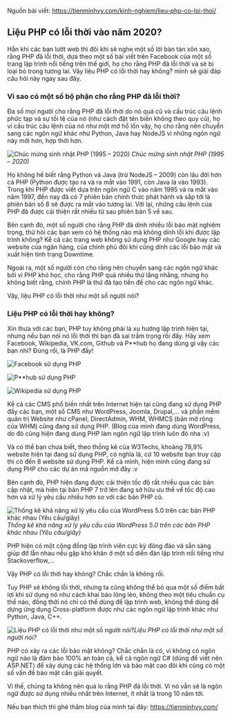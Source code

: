 Nguồn bài viết: https://tienminhvy.com/kinh-nghiem/lieu-php-co-loi-thoi/

## Liệu PHP có lỗi thời vào năm 2020?

Hẳn khi các bạn lướt web thì đôi khi sẽ nghe một số lời bàn tán xôn xao, rằng PHP đã lỗi thời, dựa theo một số bài viết trên Facebook của một số trang lập trình nổi tiếng trên thế giới, họ cho rằng PHP đã lỗi thời và sẽ bị loại bỏ trong tương lai. Vậy liệu PHP có lỗi thời hay không? mình sẽ giải đáp câu hỏi này ngay sau đây.

### Vì sao có một số bộ phận cho rằng PHP đã lỗi thời?

Đa số mọi người cho rằng PHP đã lỗi thời do nó quá cũ và cấu trúc câu lệnh phức tạp và sự tồi tệ của nó (như cách đặt tên biến không theo quy củ), họ ví cấu trúc câu lệnh của nó như một mớ hổ lốn vậy, họ cho rằng nên chuyển sang các ngôn ngữ khác như Python, Java hay NodeJS vì những ngôn ngữ này mới hơn, hợp thời hơn.

![Chúc mừng sinh nhật PHP (1995 – 2020)](https://i1.wp.com/hackaday.com/wp-content/uploads/2020/06/PHP.jpg?resize=3000%2C1815&ssl=1) *Chúc mừng sinh nhật PHP (1995 – 2020)*

Họ không hề biết rằng Python và Java (trừ NodeJS – 2009) còn lâu đời hơn cả PHP (Python được tạo ra và ra mắt vào 1991, còn Java là vào 1993). Trong khi PHP được viết dựa trên ngôn ngữ C vào năm 1995 và ra mắt vào năm 1997, đến nay đã có 7 phiên bản chính thức phát hành và sắp tới là phiên bản số 8 sẽ được ra mắt vào tương lai. Với lại, những câu lệnh của PHP đã được cải thiện rất nhiều từ sau phiên bản 5 về sau.

Bên cạnh đó, một số người cho rằng PHP đã dính nhiều lỗi bảo mật nghiêm trọng, thử hỏi các bạn xem có hệ thống nào mà không dính lỗi khi được lập trình không? Kể cả các trang web không sử dụng PHP như Google hay các website của ngân hàng, của chính phủ đôi khi cũng dính các lỗi bảo mật và xuất hiện tình trạng Downtime.

Ngoài ra, một số người còn cho rằng nên chuyển sang các ngôn ngữ khác bởi vì PHP khó học, cho rằng PHP quá nhiều thứ lằng nhằng, nhưng họ không biết rằng, chính PHP là thứ đã tạo tiền đề cho các ngôn ngữ khác.

Vậy, liệu PHP có lỗi thời như một số người nói?

### Liệu PHP có lỗi thời hay không?

Xin thưa với các bạn, PHP tuy không phải là xu hướng lập trình hiện tại, nhưng nếu bạn nói nó lỗi thời thì bạn đã sai trầm trọng rồi đấy. Hãy xem Facebook, Wikipedia, VK.com, Github và P**hub họ đang dùng gì vậy các bạn nhỉ? Đúng rồi, là PHP đấy!

![Facebook sử dụng PHP](https://i0.wp.com/tienminhvy.com/wp-content/uploads/2020/08/fb.png?w=1020&ssl=1)

![P**hub sử dụng PHP](https://i0.wp.com/tienminhvy.com/wp-content/uploads/2020/08/phub.png?w=511&ssl=1)

![Wikipedia sử dụng PHP](https://i1.wp.com/tienminhvy.com/wp-content/uploads/2020/08/wiki.png?w=941&ssl=1)

Kể cả các CMS phổ biến nhất trên Internet hiện tại cũng đang sử dụng PHP đấy các bạn, một số CMS như WordPress, Joomla, Drupal,… và phần mềm quản trị Website như cPanel, DirectAdmin, WHM, WHMCS (bản mở rộng của WHM) cũng đang sử dụng PHP. (Blog của mình đang dùng WordPress, do đó cũng hiện đang dùng PHP làm ngôn ngữ lập trình luôn đó nha :v)

Và có thể bạn chưa biết, theo thống kê của W3Techs, khoảng 78,9% website hiện tại đang sử dụng PHP, có nghĩa là, cứ 10 website bạn truy cập thì có đến 8 website sử dụng PHP. Kể cả mình, hiện mình cũng đang sử dụng PHP cho các dự án mã nguồn mở đây :v

Bên cạnh đó, PHP hiện đang được cải thiện tốc độ rất nhiều qua các bản cập nhật, mà hiện tại bản PHP 7 trở lên đang sở hữu ưu thế về tốc độ cao hơn và xử lý yêu cầu nhiều hơn so với các bản PHP cũ.

![Thống kê khả năng xử lý yêu cầu của WordPress 5.0 trên các bản PHP khác nhau (Yêu cầu/giây)](https://i1.wp.com/kinsta.com/wp-content/uploads/2018/12/wordpress-5.0-php-benchmarks-v2.png?resize=940%2C788&ssl=1) *Thống kê khả năng xử lý yêu cầu của WordPress 5.0 trên các bản PHP khác nhau (Yêu cầu/giây)*

PHP hiện có một cộng đồng lập trình viên cực kỳ đông đảo và sẵn sàng giúp đỡ lẫn nhau nếu gặp khó khăn ở một số diễn đàn lập trình nổi tiếng như Stackoverflow,…

Vậy PHP có lỗi thời hay không? Chắc chắn là không rồi.

Tuy PHP sẽ không lỗi thời, nhưng ta cũng không thể bỏ qua một số điểm bất lợi khi sử dụng nó như cách khai báo lỏng lẻo, không theo một tiêu chuẩn cụ thể nào, đồng thời nó chỉ có thể dùng để lập trình web, không thể dùng để dựng ứng dụng Cross-platform được như các ngôn ngữ lập trình khác như Python, Java, C++.

![Liệu PHP có lỗi thời như một số người nói?](https://i0.wp.com/tienminhvy.com/wp-content/uploads/2020/08/php.png?w=1024&ssl=1)*Liệu PHP có lỗi thời như một số người nói?*

PHP có xảy ra các lỗi bảo mật không? Chắc chắn là có, vì không có ngôn ngữ nào là đảm bảo 100% an toàn cả, kể cả ngôn ngữ C# (dùng để viết nên ASP.NET) để xây dựng các hệ thống lớn và bảo mật cao đôi khi cũng có một số vấn đề bảo mật cần giải quyết.

Vì thế, chúng ta không nên quá lo rằng PHP đã lỗi thời. Vì nó vẫn sẽ là ngôn ngữ được sử dụng nhiều nhất trên Internet, ít nhất là trong 10 năm tới.

Nếu bạn thích thì ghé thăm blog của mình tại đây: https://tienminhvy.com/